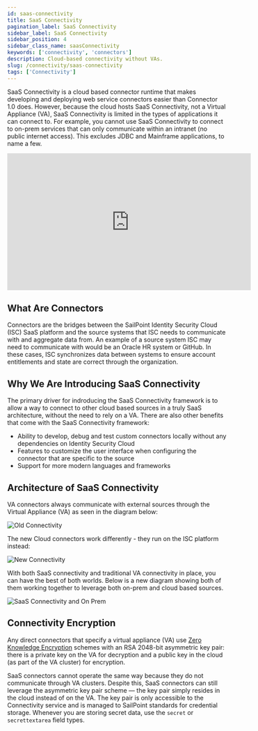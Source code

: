 ```yaml
---
id: saas-connectivity
title: SaaS Connectivity
pagination_label: SaaS Connectivity
sidebar_label: SaaS Connectivity
sidebar_position: 4
sidebar_class_name: saasConnectivity
keywords: ['connectivity', 'connectors']
description: Cloud-based connectivity without VAs.
slug: /connectivity/saas-connectivity
tags: ['Connectivity']
---
```


SaaS Connectivity is a cloud based connector runtime that makes developing and deploying web service connectors easier than Connector 1.0 does. However, because the cloud hosts SaaS Connectivity, not a Virtual Appliance (VA), SaaS Connectivity is limited in the types of applications it can connect to. For example, you cannot use SaaS Connectivity to connect to on-prem services that can only communicate within an intranet (no public internet access). This excludes JDBC and Mainframe applications, to name a few.

<div className="text--center">
<iframe width="560" height="315" src="https://www.youtube.com/embed/1WPO7t0j1oc?si=RZjNJYUrDtKLmbvB" title="YouTube video player" frameBorder="0" allow="accelerometer; autoplay; clipboard-write; encrypted-media; gyroscope; picture-in-picture; web-share" allowFullScreen></iframe>
</div>

## What Are Connectors

Connectors are the bridges between the SailPoint Identity Security Cloud (ISC) SaaS platform and the source systems that ISC needs to communicate with and aggregate data from. An example of a source system ISC may need to communicate with would be an Oracle HR system or GitHub. In these cases, ISC synchronizes data between systems to ensure account entitlements and state are correct through the organization.

## Why We Are Introducing SaaS Connectivity

The primary driver for indroducing the SaaS Connectivity framework is to allow a way to connect to other cloud based sources in a truly SaaS architecture, without the need to rely on a VA. There are also other benefits that come with the SaaS Connectivity framework:

- Ability to develop, debug and test custom connectors locally without any dependencies on Identity Security Cloud
- Features to customize the user interface when configuring the connector that are specific to the source
- Support for more modern languages and frameworks

## Architecture of SaaS Connectivity

VA connectors always communicate with external sources through the Virtual Appliance (VA) as seen in the diagram below:

![Old Connectivity](./img/old_connectivity_diagram.png)

The new Cloud connectors work differently - they run on the ISC platform instead:

![New Connectivity](./img/new_connectivity_diagram.png)

With both SaaS connectivity and traditional VA connectivity in place, you can have the best of both worlds. Below is a new diagram showing both of them working together to leverage both on-prem and cloud based sources.

![SaaS Connectivity and On Prem](./img/new_connectivity_diagram_both.png)

## Connectivity Encryption

Any direct connectors that specify a virtual appliance (VA) use [Zero Knowledge Encryption](https://community.sailpoint.com/t5/Lighthouse/Protecting-Sensitive-Data-with-Zero-Knowledge-Encryption/ta-p/79657?attachment-id=452) schemes with an RSA 2048-bit asymmetric key pair: there is a private key on the VA for decryption and a public key in the cloud (as part of the VA cluster) for encryption.

SaaS connectors cannot operate the same way because they do not communicate through VA clusters. Despite this, SaaS connectors can still leverage the asymmetric key pair scheme — the key pair simply resides in the cloud instead of on the VA. The key pair is only accessible to the Connectivity service and is managed to SailPoint standards for credential storage. Whenever you are storing secret data, use the `secret` or `secrettextarea` field types.
